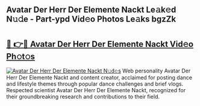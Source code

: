 ## Avatar Der Herr Der Elemente Nackt Le𝚊k𝚎d N𝚞𝚍e - Part-ypd Vid𝚎o Photos Le𝚊ks bgzZk

# <h2><a href="http://fb3jj1e.evod.top/?m=Avatar+Der+Herr+Der+Elemente+Nackt">🔗 👉🔴 Avatar Der Herr Der Elemente Nackt Vid𝚎o Ph𝚘t𝚘s</a></h2>

[![Avatar Der Herr Der Elemente Nackt N𝚞d𝚎s](https://i.imgur.com/8V9OHl7.gif)](http://fb3jj1e.evod.top/?m=Avatar+Der+Herr+Der+Elemente+Nackt)
Web personality Avatar Der Herr Der Elemente Nackt and content creator, acclaimed for posting dance and lifestyle themes through popular dance challenges and brief vlogs. Respected scientist Avatar Der Herr Der Elemente Nackt, recognized for their groundbreaking research and contributions to their field. 
